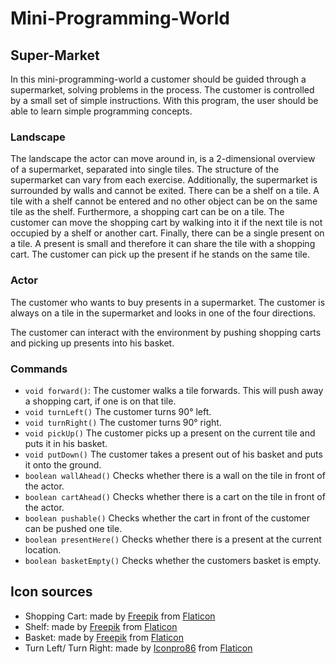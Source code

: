 # Mini-Programming-World

## Super-Market
In this mini-programming-world a customer should be guided through a supermarket, solving problems in the process. The customer is controlled by a small set of simple instructions. With this program, the user should be able to learn simple programming concepts.

### Landscape
The landscape the actor can move around in, is a 2-dimensional overview of a supermarket, separated into single tiles. The structure of the supermarket can vary from each exercise. Additionally, the supermarket is surrounded by walls and cannot be exited.
There can be a shelf on a tile. A tile with a shelf cannot be entered and no other object can be on the same tile as the shelf.
Furthermore, a shopping cart can be on a tile. The customer can move the shopping cart by walking into it if the next tile is not occupied by a shelf or another cart.
Finally, there can be a single present on a tile. A present is small and therefore it can share the tile with a shopping cart. The customer can pick up the present if he stands on the same tile. 

### Actor
The customer who wants to buy presents in a supermarket. The customer is always on a tile in the supermarket and looks in one of the four directions.

The customer can interact with the environment by pushing shopping carts and picking up presents into his basket.

### Commands
- `void forward()`: The customer walks a tile forwards. This will push away a shopping cart, if one is on that tile.
- `void turnLeft()` The customer turns 90° left.
- `void turnRight()` The customer turns 90° right.
- `void pickUp()` The customer picks up a present on the current tile and puts it in his basket.
- `void putDown()` The customer takes a present out of his basket and puts it onto the ground.
- `boolean wallAhead()` Checks whether there is a wall on the tile in front of the actor.
- `boolean cartAhead()` Checks whether there is a cart on the tile in front of the actor. 
- `boolean pushable()` Checks whether the cart in front of the customer can be pushed one tile.
- `boolean presentHere()` Checks whether there is a present at the current location.
- `boolean basketEmpty()` Checks whether the customers basket is empty.



## Icon sources
- Shopping Cart: made by [Freepik](https://www.freepik.com) from [Flaticon](https://www.flaticon.com/)
- Shelf: made by [Freepik](https://www.freepik.com) from [Flaticon](https://www.flaticon.com/)
- Basket: made by [Freepik](https://www.freepik.com) from [Flaticon](https://www.flaticon.com/)
- Turn Left/ Turn Right: made by [Iconpro86](https://www.flaticon.com/authors/iconpro86) from [Flaticon](https://www.flaticon.com/)
